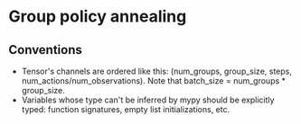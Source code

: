 # Group policy annealing

## Conventions

- Tensor's channels are ordered like this: (num_groups, group_size, steps, num_actions/num_observations). Note that batch_size = num_groups * group_size.
- Variables whose type can't be inferred by mypy should be explicitly typed: function signatures, empty list initializations, etc.

